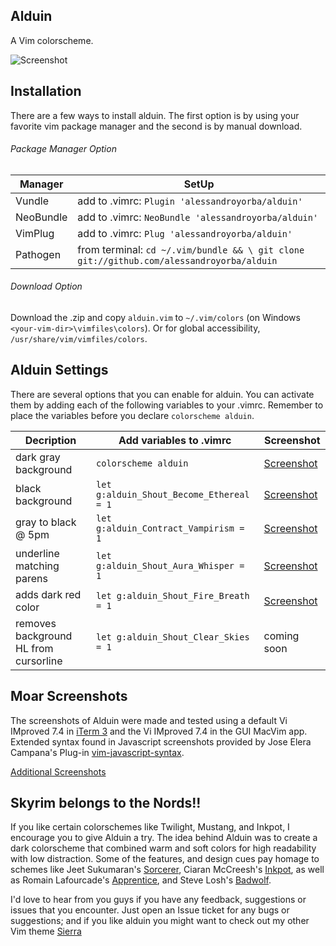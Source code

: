 Alduin
------

A Vim colorscheme.

![Screenshot](https://cloud.githubusercontent.com/assets/11221489/18655089/d066f554-7e9a-11e6-8510-0923ff60837d.png)


Installation
---------------
There are a few ways to install alduin. The first option is by using your favorite vim package manager and the second is by manual download.

###### Package Manager Option
| Manager          | SetUp                                                                                      |
|------------------|--------------------------------------------------------------------------------------------|
| Vundle           | add to .vimrc:   `Plugin 'alessandroyorba/alduin'`                                         |
| NeoBundle        | add to .vimrc:   `NeoBundle 'alessandroyorba/alduin'`                                      |
| VimPlug          | add to .vimrc:   `Plug 'alessandroyorba/alduin'`                                           |
| Pathogen         | from terminal:   `cd ~/.vim/bundle && \ git clone git://github.com/alessandroyorba/alduin` |

###### Download Option
Download the .zip and copy `alduin.vim` to `~/.vim/colors` (on Windows `<your-vim-dir>\vimfiles\colors`). Or for global accessibility, `/usr/share/vim/vimfiles/colors`.

Alduin Settings
---------------
There are several options that you can enable for alduin. You can activate them by adding each of the following variables to your .vimrc. Remember to place the variables before you declare `colorscheme alduin`.

| Decription                            | Add variables to .vimrc                     | Screenshot                                                                |
|---------------------------------------|---------------------------------------------|--------------------------------------|
| dark gray background                  | `colorscheme alduin`                        | [Screenshot](https://goo.gl/GYng6s) |
| black background                      | `let g:alduin_Shout_Become_Ethereal = 1`    | [Screenshot](https://goo.gl/JqvYXp) |
| gray to black @ 5pm                   | `let g:alduin_Contract_Vampirism = 1`       | [Screenshot](https://goo.gl/JqvYXp) |
| underline matching parens             | `let g:alduin_Shout_Aura_Whisper = 1`       | [Screenshot](https://goo.gl/XsZ1HQ)|
| adds dark red color                   | `let g:alduin_Shout_Fire_Breath = 1`        | [Screenshot](https://goo.gl/LHqJWO)|
| removes background HL from cursorline | `let g:alduin_Shout_Clear_Skies = 1`        | coming soon |


Moar Screenshots
------------
The screenshots of Alduin were made and tested using a default Vi IMproved 7.4 in [iTerm 3](https://www.iterm2.com) and the Vi IMproved 7.4 in the GUI MacVim app. Extended syntax found in Javascript screenshots provided by Jose Elera Campana's Plug-in [vim-javascript-syntax](https://github.com/jelera/vim-javascript-syntax).

[Additional Screenshots](https://github.com/AlessandroYorba/Alduin/issues/5)

Skyrim belongs to the Nords!!
-------
If you like certain colorschemes like Twilight, Mustang, and Inkpot, I encourage you to give Alduin a try. The idea behind Alduin was to create a dark colorscheme that combined warm and soft colors for high readability with low distraction. Some of the features, and design cues pay homage to schemes like Jeet Sukumaran's [Sorcerer](http://jeetworks.org/sorcerer/), Ciaran McCreesh's [Inkpot](https://github.com/ciaranm/inkpot), as well as Romain Lafourcade's [Apprentice](https://github.com/romainl/Apprentice), and Steve Losh's [Badwolf](https://github.com/sjl/badwolf).

I'd love to hear from you guys if you have any feedback, suggestions or issues that you encounter. Just open an Issue ticket for any bugs or suggestions; and if you like alduin you might want to check out my other Vim theme [Sierra](https://github.com/AlessandroYorba/Sierra)
